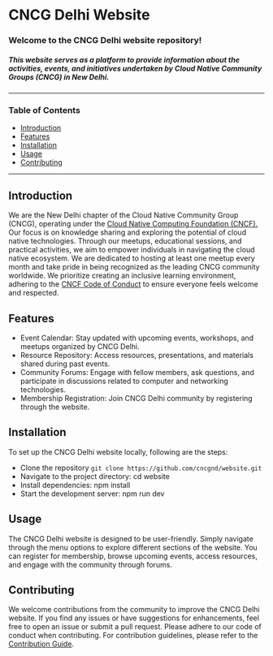 
#  CNCG Delhi Website                                                                                                                                        

### Welcome to the CNCG Delhi website repository!
 ##### This website serves as a platform to provide information about the activities, events, and initiatives undertaken by Cloud Native Community Groups (CNCG) in New Delhi.
---
### Table of Contents
* [Introduction](#introduction)
* [Features](#features)
* [Installation](#installation)
* [Usage](#usage)
* [Contributing](#contribution)
<!-- License -->
---
## Introduction  <a name="introduction"></a>
We are the New Delhi chapter of the Cloud Native Community Group (CNCG), operating under the [Cloud Native Computing Foundation (CNCF).](http://cncf.io/) Our focus is on knowledge sharing and exploring the potential of cloud native technologies. Through our meetups, educational sessions, and practical activities, we aim to empower individuals in navigating the cloud native ecosystem. We are dedicated to hosting at least one meetup every month and take pride in being recognized as the leading CNCG community worldwide. We prioritize creating an inclusive learning environment, adhering to the [CNCF Code of Conduct](https://www.cncf.io/conduct/) to ensure everyone feels welcome and respected.

## Features <a name="features"></a>
* Event Calendar: Stay updated with upcoming events, workshops, and meetups organized by CNCG Delhi.
* Resource Repository: Access resources, presentations, and materials shared during past events.
* Community Forums: Engage with fellow members, ask questions, and participate in discussions related to computer and networking technologies.
* Membership Registration: Join CNCG Delhi community by registering through the website.
##  Installation <a name="installation"></a>
To set up the CNCG Delhi website locally, following are the steps:

* Clone the repository
`git clone https://github.com/cncgnd/website.git`
* Navigate to the project directory: cd website
* Install dependencies: npm install
* Start the development server: npm run dev
## Usage <a name="usage"></a>
The CNCG Delhi website is designed to be user-friendly. Simply navigate through the menu options to explore different sections of the website. You can register for membership, browse upcoming events, access resources, and engage with the community through forums.

## Contributing <a name="contribution"></a>
We welcome contributions from the community to improve the CNCG Delhi website. If you find any issues or have suggestions for enhancements, feel free to open an issue or submit a pull request. Please adhere to our code of conduct when contributing.
For contribution guidelines, please refer to the [Contribution Guide](./contribution.md).
